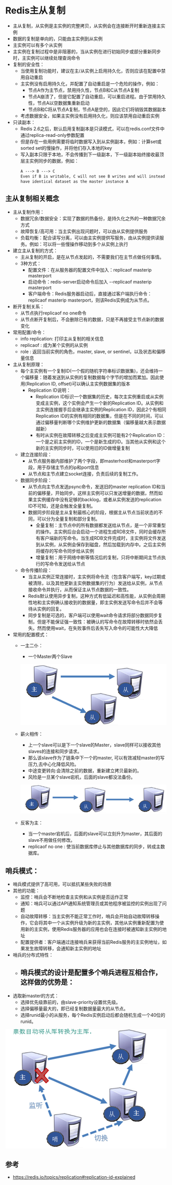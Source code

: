 # Redis主从复制

  - 主从复制，从实例是主实例的完整拷贝，从实例会在连接断开时重新连接主实例
  - 数据的复制是单向的，只能由主实例到从实例
  - 主实例可以有多个从实例
  - 主实例在复制过程中是非阻塞的，当从实例在进行初始同步或部分重新同步时，主实例可以继续处理查询命令
  - 复制的安全性：
    - 当使用复制功能时，建议在主/从实例上启用持久化，否则应该在配置中禁用自动重启
    - 主实例没有启用持久化，并配置了自动重启是一个危险的操作，例如：
      - 节点A作为主节点，禁用持久性，节点B和C从节点A复制
      - 节点A崩溃了，但是它配置了自动重启，可以重启进程。由于禁用持久性，节点A以空数据集重新启动
      - 节点B和C将从节点A复制，节点A是空的，因此它们将销毁其数据副本
    - 考虑数据安全，如果主实例没有启用持久化，则应该禁用自动重启实例
  - 只读副本：
    - Redis 2.6之后，默认启用复制副本是只读模式，可以在redis.conf文件中通过replica-read-only参数配置
    - 但是存在一些用例需要将临时数据写入到从实例副本，例如：计算set或sorted set的慢操作，并将他们存入本地的key
    - 写入副本只限于本地，不会传播到下一级副本，下一级副本始终接收最顶层主实例同步的数据，例如：
      ```
      A ---> B ---> C
      Even if B is writable, C will not see B writes and will instead have identical dataset as the master instance A
      ```
    
## 主从复制相关概念

  - 主从复制作用：
    - 数据冗余/数据安全：实现了数据的热备份，是持久化之外的一种数据冗余方式
    - 故障恢复/高可用：当主实例出现问题时，可以由从实例提供服务
    - 负载均衡：配合读写分离，可以由主实例提供写服务，由从实例提供读服务。例如：可以将一些慢操作移动到多个从实例上执行
  - 建立主从复制的方式：
    - 主从复制的开启，是在从节点发起的，不需要我们在主节点做任何事情。
    - 3种方式：
      - 配置文件：在从服务器的配置文件中加入：replicaof masterip masterport
      - 启动命令：redis-server启动命令后加入 --replicaof masterip masterport
      - 客户端命令：Redis服务器启动后，直接通过客户端执行命令：replicaof masterip masterport，则该Redis实例成为从节点。
  - 断开复制关系：
    - 从节点执行replicaof no one命令
    - 从节点断开复制后，不会删除已有的数据，只是不再接受主节点新的数据变化
  - 常用配置/命令：
    - info replication: 打印主从复制的相关信息
    - replicaof <masterip> <masterport> : 成为某个实例的从实例
    - role : 返回当前实例的角色，master, slave, or sentinel，以及状态和偏移量信息
  - 主从复制原理：
    - 每个主实例有一个复制ID(一个假的随机字符串标识数据集)，还会维持一个偏移量：随着发送到从实例的复制数据每个字节的增加而累加。因此使用(Replication ID, offset)可以确认主实例数据集的版本
      - Replication ID说明：
        - Replication ID标识一个数据集的历史，每次主实例重启或从实例变成主实例，这个实例会产生一个新的Replication ID。从实例和主实例连接握手后会继承主实例的Replication ID，因此2个有相同Replication ID的实例有相同的数据集，但是在不同的时间，可以通过偏移量判断哪个实例维护更新的数据集（偏移量越大表示数据越新）
        - 有时从实例在故障转移之后变成主实例可能有2个Replication ID：一个是之前主实例的ID，一个是新生成的ID。当其他从实例和这个新的主实例同步时，可以使用旧的ID做增量复制
    - 建立连接阶段：
      - 从节点服务器内部维护了两个字段，即masterhost和masterport字段，用于存储主节点的ip和port信息
      - 从节点和主节点建立socket连接，负责后续的复制工作。
    - 数据同步阶段：
      - 从节点向主节点发送psync命令，发送旧的master replication ID和当前的偏移量，开始同步。这样主实例可以只发送增量的数据，然而如果主实例缓存中没有足够的backlog，或者从实例发送的replication ID不可知，还是会触发全量复制。
      - 数据同步阶段是主从复制最核心的阶段，根据主从节点当前状态的不同，可以分为全量复制和部分复制。
         - 全量复制：主节点中的所有数据都发送给从节点，是一个非常重型的操作。主实例后台会启动一个进程生成RDB文件，同时会缓存所有客户端新的写命令。当生成RDB文件完成时，主实例将文件发送到从实例，从实例会保存到磁盘，然后加载到内存中。之后主实例将缓存的写命令同步给从实例
         - 增量复制：用于网络中断等情况后的复制，只将中断期间主节点执行的写命令发送给从节点
    - 命令传播阶段：
      - 当主从实例正常连接时，主实例将命令流（包含客户端写，key过期或被清除，以及其他更新主实例数据集的行为）发送给从实例，从节点接收命令并执行，从而保证主从节点数据的一致性。
      - Redis默认使用异步复制，这种方式有低延迟和高性能，从实例会周期性地和主实例确认接收到的数据量，即主实例发送写命令后并不会等待从实例的回复。
      - 同步复制是可选的，客户端可以使用wait命令请求将部分数据同步复制，但是不能保证强一致性：被确认的写命令在故障转移时依然会丢失。然而使用wait，在失败事件后丢失写入命令的可能性大大降低
  - 常用的配置模式：
    - 一主二仆：
      - 一个Master两个Slave
      
      ![一主二仆](./图片/一主二仆.PNG)
      
    - 薪火相传：
      - 上一个slave可以是下一个slave的Master，slave同样可以接收其他slaves的连接和同步请求。
      - 那么该slave作为了链条中下一个的master, 可以有效减轻master的写压力,去中心化降低风险。
      - 中途变更转向:会清除之前的数据，重新建立拷贝最新的。
      - 风险是一旦某个slave宕机，后面的slave都没法备份。
      
      ![薪火相传](./图片/薪火相传.PNG)
      
    - 反客为主：
      - 当一个master宕机后，后面的slave可以立刻升为master，其后面的slave不用做任何修改。
      - replicaof no one : 使当前数据库停止与其他数据库的同步，转成主数据库。
      
## 哨兵模式：
  
  - 哨兵模式提供了高可用，可以抵抗某些失败的场景
  - 其他的功能：
    - 监控：哨兵会不断地检查主实例和从实例是否运作正常
    - 通知：哨兵可以通过API通知系统管理员或其他程序被监控的实例出现了问题
    - 自动故障转移：当主实例不能正常工作时，哨兵会开始自动故障转移操作，它会将其中一个从实例升级为新的主实例，其他从实例重新配置为使用新的主实例，使用Redis服务器的应用也会在连接时被通知新主实例的地址
    - 配置提供者：客户端通过连接哨兵来获得当前Redis服务的主实例地址，如果发生故障转移，会通知新主实例的地址
  - 哨兵的分布式特性：
    - 哨兵模式的设计是配置多个哨兵进程互相合作，这样做的优势是：
      - 
  - 选取新master的方式：
    - 选择优先级靠前的，由slave-priority设置优先级。
    - 选择偏移量最大的，即已经复制数据量最大的从节点。
    - 选择runid最小的从服务，每个Redis实例启动后都会随机生成一个40位的runid。

  ![哨兵模式](./图片/哨兵模式.PNG)
  
## 参考
  
  - https://redis.io/topics/replication#replication-id-explained
      
